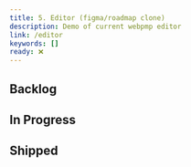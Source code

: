 ```yaml
---
title: 5. Editor (figma/roadmap clone)
description: Demo of current webpmp editor
link: /editor
keywords: []
ready: ❌
---
```


## Backlog

## In Progress

## Shipped
